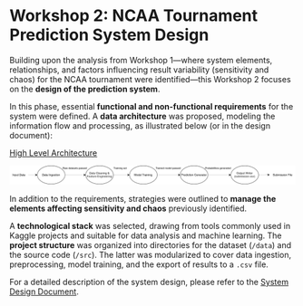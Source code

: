 # Workshop 2: NCAA Tournament Prediction System Design

Building upon the analysis from Workshop 1—where system elements, relationships, and factors influencing result variability (sensitivity and chaos) for the NCAA tournament were identified—this Workshop 2 focuses on the **design of the prediction system**.

In this phase, essential **functional and non-functional requirements** for the system were defined. A **data architecture** was proposed, modeling the information flow and processing, as illustrated below (or in the design document):

[High Level Architecture](https://github.com/DavidFelipeAriza04/Systems-Analysis-and-Design/blob/main/Workshops/Workshop_2_Design/High%20Level%20Architecture.svg)

 <img src="https://raw.githubusercontent.com/DavidFelipeAriza04/Systems-Analysis-and-Design/aa73d4f571defa78e72dbdffdeb37266a97d371f/Workshops/Workshop_2_Design/High%20Level%20Architecture.svg" width="600" />


In addition to the requirements, strategies were outlined to **manage the elements affecting sensitivity and chaos** previously identified.

A **technological stack** was selected, drawing from tools commonly used in Kaggle projects and suitable for data analysis and machine learning. The **project structure** was organized into directories for the dataset (`/data`) and the source code (`/src`). The latter was modularized to cover data ingestion, preprocessing, model training, and the export of results to a `.csv` file.

For a detailed description of the system design, please refer to the [System Design Document](https://github.com/DavidFelipeAriza04/Systems-Analysis-and-Design/blob/main/Workshops/Workshop_2_Design/NCAA_Basketball_Tournament_System_Design.pdf).
